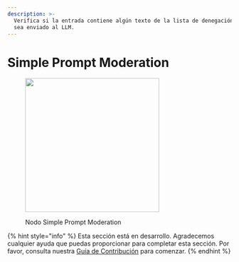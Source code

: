```yaml
---
description: >-
  Verifica si la entrada contiene algún texto de la lista de denegación (Deny list) y evita que
  sea enviado al LLM.
---
```


# Simple Prompt Moderation

<figure><img src="../../../.gitbook/assets/image (4) (1) (1) (1) (1) (1) (1).png" alt="" width="301"><figcaption><p>Nodo Simple Prompt Moderation</p></figcaption></figure>

{% hint style="info" %}
Esta sección está en desarrollo. Agradecemos cualquier ayuda que puedas proporcionar para completar esta sección. Por favor, consulta nuestra [Guía de Contribución](../../../contributing/) para comenzar.
{% endhint %}
